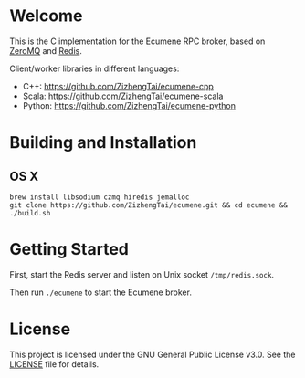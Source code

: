 # Welcome
This is the C implementation for the Ecumene RPC broker, based on [ZeroMQ](http://zeromq.org/) and [Redis](http://redis.io/).

Client/worker libraries in different languages:
* C++: https://github.com/ZizhengTai/ecumene-cpp
* Scala: https://github.com/ZizhengTai/ecumene-scala
* Python: https://github.com/ZizhengTai/ecumene-python

# Building and Installation
## OS X

```shell
brew install libsodium czmq hiredis jemalloc
git clone https://github.com/ZizhengTai/ecumene.git && cd ecumene && ./build.sh
```

# Getting Started
First, start the Redis server and listen on Unix socket `/tmp/redis.sock`.

Then run `./ecumene` to start the Ecumene broker.

# License
This project is licensed under the GNU General Public License v3.0. See the [LICENSE](./LICENSE) file for details.
